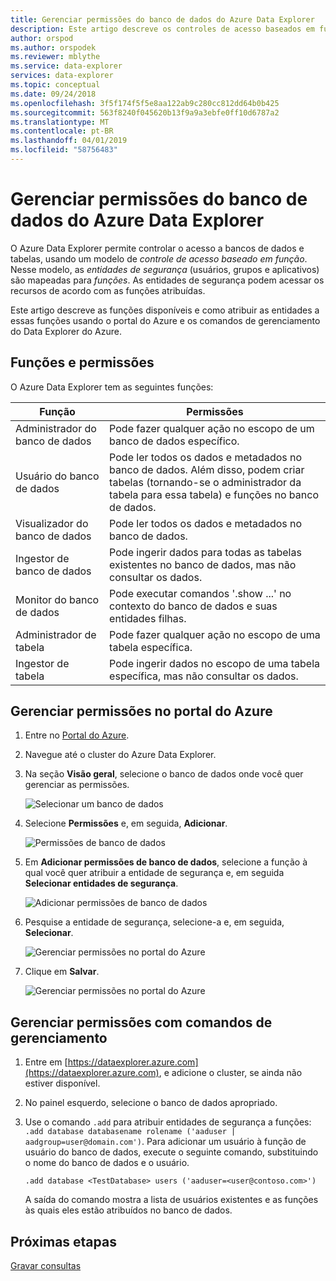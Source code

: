 ```yaml
---
title: Gerenciar permissões do banco de dados do Azure Data Explorer
description: Este artigo descreve os controles de acesso baseados em função para bancos de dados e tabelas no Azure Data Explorer.
author: orspod
ms.author: orspodek
ms.reviewer: mblythe
ms.service: data-explorer
services: data-explorer
ms.topic: conceptual
ms.date: 09/24/2018
ms.openlocfilehash: 3f5f174f5f5e8aa122ab9c280cc812dd64b0b425
ms.sourcegitcommit: 563f8240f045620b13f9a9a3ebfe0ff10d6787a2
ms.translationtype: MT
ms.contentlocale: pt-BR
ms.lasthandoff: 04/01/2019
ms.locfileid: "58756483"
---
```

# <a name="manage-azure-data-explorer-database-permissions"></a>Gerenciar permissões do banco de dados do Azure Data Explorer

O Azure Data Explorer permite controlar o acesso a bancos de dados e tabelas, usando um modelo de *controle de acesso baseado em função*. Nesse modelo, as *entidades de segurança* (usuários, grupos e aplicativos) são mapeadas para *funções*. As entidades de segurança podem acessar os recursos de acordo com as funções atribuídas.

Este artigo descreve as funções disponíveis e como atribuir as entidades a essas funções usando o portal do Azure e os comandos de gerenciamento do Data Explorer do Azure.

## <a name="roles-and-permissions"></a>Funções e permissões

O Azure Data Explorer tem as seguintes funções:

|Função                       |Permissões                                                                        |
|---------------------------|-----------------------------------------------------------------------------------|
|Administrador do banco de dados             |Pode fazer qualquer ação no escopo de um banco de dados específico.|
|Usuário do banco de dados              |Pode ler todos os dados e metadados no banco de dados. Além disso, podem criar tabelas (tornando-se o administrador da tabela para essa tabela) e funções no banco de dados.|
|Visualizador do banco de dados            |Pode ler todos os dados e metadados no banco de dados.|
|Ingestor de banco de dados          |Pode ingerir dados para todas as tabelas existentes no banco de dados, mas não consultar os dados.|
|Monitor do banco de dados           |Pode executar comandos '.show ...' no contexto do banco de dados e suas entidades filhas.|
|Administrador de tabela                |Pode fazer qualquer ação no escopo de uma tabela específica. |
|Ingestor de tabela             |Pode ingerir dados no escopo de uma tabela específica, mas não consultar os dados.|

## <a name="manage-permissions-in-the-azure-portal"></a>Gerenciar permissões no portal do Azure

1. Entre no [Portal do Azure](https://portal.azure.com/).

1. Navegue até o cluster do Azure Data Explorer.

1. Na seção **Visão geral**, selecione o banco de dados onde você quer gerenciar as permissões.

    ![Selecionar um banco de dados](media/manage-database-permissions/select-database.png)

1. Selecione **Permissões** e, em seguida, **Adicionar**.

    ![Permissões de banco de dados](media/manage-database-permissions/database-permissions.png)

1. Em **Adicionar permissões de banco de dados**, selecione a função à qual você quer atribuir a entidade de segurança e, em seguida **Selecionar entidades de segurança**.

    ![Adicionar permissões de banco de dados](media/manage-database-permissions/add-permission.png)

1. Pesquise a entidade de segurança, selecione-a e, em seguida, **Selecionar**.

    ![Gerenciar permissões no portal do Azure](media/manage-database-permissions/new-principals.png)

1. Clique em **Salvar**.

    ![Gerenciar permissões no portal do Azure](media/manage-database-permissions/save-permission.png)

## <a name="manage-permissions-with-management-commands"></a>Gerenciar permissões com comandos de gerenciamento

1. Entre em [https://dataexplorer.azure.com](https://dataexplorer.azure.com), e adicione o cluster, se ainda não estiver disponível.

1. No painel esquerdo, selecione o banco de dados apropriado.

1. Use o comando `.add` para atribuir entidades de segurança a funções: `.add database databasename rolename ('aaduser | aadgroup=user@domain.com')`. Para adicionar um usuário à função de usuário do banco de dados, execute o seguinte comando, substituindo o nome do banco de dados e o usuário.

    ```Kusto
    .add database <TestDatabase> users ('aaduser=<user@contoso.com>')
    ```

    A saída do comando mostra a lista de usuários existentes e as funções às quais eles estão atribuídos no banco de dados.

## <a name="next-steps"></a>Próximas etapas

[Gravar consultas](write-queries.md)
